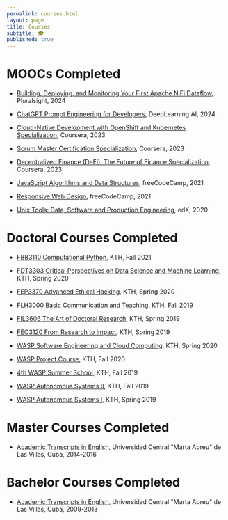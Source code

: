 ```yaml
---
permalink: courses.html
layout: page
title: Courses
subtitle: 🎓
published: true
---
```


# MOOCs Completed

- [Building, Deploying, and Monitoring Your First Apache NiFi Dataflow](https://app.pluralsight.com/achievements/share/da434a25-e24f-4bb5-8eb7-9c6784bd01f6), Pluralsight, 2024

- [ChatGPT Prompt Engineering for Developers](https://learn.deeplearning.ai/accomplishments/7496dcb4-a0fd-4248-93ce-f8125195ed0d?usp=sharing), DeepLearning.AI, 2024

- [Cloud-Native Development with OpenShift and Kubernetes Specialization](https://coursera.org/share/0e4ea09c897c350cd1dc618f88047952), Coursera, 2023

- [Scrum Master Certification Specialization](https://coursera.org/share/8efb8942e5bdb1a26a96254c3b00c1f1), Coursera, 2023

- [Decentralized Finance (DeFi): The Future of Finance Specialization](https://coursera.org/share/134443f801ca6af78bb17ded1d0d7d2c), Coursera, 2023

- [JavaScript Algorithms and Data Structures](https://www.freecodecamp.org/certification/cesarsotovalero/javascript-algorithms-and-data-structures), freeCodeCamp, 2021

- [Responsive Web Design](https://www.freecodecamp.org/certification/cesarsotovalero/responsive-web-design), freeCodeCamp, 2021

- [Unix Tools: Data, Software and Production Engineering](https://courses.edx.org/certificates/e922632cec44445ea8d1f534d64f7d8a), edX, 2020

# Doctoral Courses Completed

- [FBB3110 Computational Python](https://www.kth.se/student/kurser/kurs/FBB3110?l=en), KTH, Fall 2021

- [FDT3303 Critical Perspectives on Data Science and Machine Learning](https://www.kth.se/student/kurser/kurs/FDT3303?l=en), KTH, Spring 2020

- [FEP3370 Advanced Ethical Hacking](https://www.kth.se/student/kurser/kurs/FEP3370?l=en), KTH, Spring 2020

- [FLH3000 Basic Communication and Teaching](https://www.kth.se/student/kurser/kurs/FLH3000), KTH, Fall 2019

- [FIL3606 The Art of Doctoral Research](https://www.kth.se/student/kurser/kurs/FIL3606?l=en), KTH, Spring 2019

- [FEO3120 From Research to Impact](https://www.kth.se/student/kurser/kurs/FEO3120?l=en), KTH, Spring 2019

- [WASP Software Engineering and Cloud Computing](../files/certificates/Certificate_WASP_SECC2019_Cesar.pdf), KTH, Spring 2020

- [WASP Project Course](../files/certificates/Certificate_WASP_Project2019_Cesar.pdf), KTH, Fall 2020

- [4th WASP Summer School](../files/certificates/Certificate_WASP_Summer_School_2019_Cesar.pdf), KTH, Fall 2019

- [WASP Autonomous Systems II](../files/certificates/Certificate_WASP_AS2_Cesar.pdf), KTH, Fall 2019

- [WASP Autonomous Systems I](../files/certificates/Certificate_WASP_AS1_Cesar.pdf), KTH, Spring 2019

# Master Courses Completed

- [Academic Transcripts in English](../files/certificates/MSc_Academis_Transcript-eng.pdf), Universidad Central "Marta Abreu" de Las Villas, Cuba, 2014-2016

# Bachelor Courses Completed

- [Academic Transcripts in English](../files/certificates/BSc_Academis_Transcript-eng.pdf), Universidad Central "Marta Abreu" de Las Villas, Cuba, 2009-2013
